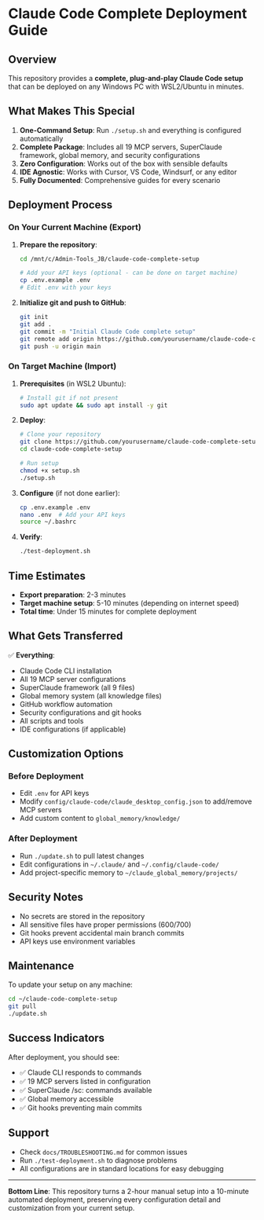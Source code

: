 # Claude Code Complete Deployment Guide

## Overview

This repository provides a **complete, plug-and-play Claude Code setup** that can be deployed on any Windows PC with WSL2/Ubuntu in minutes.

## What Makes This Special

1. **One-Command Setup**: Run `./setup.sh` and everything is configured automatically
2. **Complete Package**: Includes all 19 MCP servers, SuperClaude framework, global memory, and security configurations
3. **Zero Configuration**: Works out of the box with sensible defaults
4. **IDE Agnostic**: Works with Cursor, VS Code, Windsurf, or any editor
5. **Fully Documented**: Comprehensive guides for every scenario

## Deployment Process

### On Your Current Machine (Export)

1. **Prepare the repository**:
   ```bash
   cd /mnt/c/Admin-Tools_JB/claude-code-complete-setup
   
   # Add your API keys (optional - can be done on target machine)
   cp .env.example .env
   # Edit .env with your keys
   ```

2. **Initialize git and push to GitHub**:
   ```bash
   git init
   git add .
   git commit -m "Initial Claude Code complete setup"
   git remote add origin https://github.com/yourusername/claude-code-complete-setup.git
   git push -u origin main
   ```

### On Target Machine (Import)

1. **Prerequisites** (in WSL2 Ubuntu):
   ```bash
   # Install git if not present
   sudo apt update && sudo apt install -y git
   ```

2. **Deploy**:
   ```bash
   # Clone your repository
   git clone https://github.com/yourusername/claude-code-complete-setup.git
   cd claude-code-complete-setup
   
   # Run setup
   chmod +x setup.sh
   ./setup.sh
   ```

3. **Configure** (if not done earlier):
   ```bash
   cp .env.example .env
   nano .env  # Add your API keys
   source ~/.bashrc
   ```

4. **Verify**:
   ```bash
   ./test-deployment.sh
   ```

## Time Estimates

- **Export preparation**: 2-3 minutes
- **Target machine setup**: 5-10 minutes (depending on internet speed)
- **Total time**: Under 15 minutes for complete deployment

## What Gets Transferred

✅ **Everything**:
- Claude Code CLI installation
- All 19 MCP server configurations
- SuperClaude framework (all 9 files)
- Global memory system (all knowledge files)
- GitHub workflow automation
- Security configurations and git hooks
- All scripts and tools
- IDE configurations (if applicable)

## Customization Options

### Before Deployment
- Edit `.env` for API keys
- Modify `config/claude-code/claude_desktop_config.json` to add/remove MCP servers
- Add custom content to `global_memory/knowledge/`

### After Deployment
- Run `./update.sh` to pull latest changes
- Edit configurations in `~/.claude/` and `~/.config/claude-code/`
- Add project-specific memory to `~/claude_global_memory/projects/`

## Security Notes

- No secrets are stored in the repository
- All sensitive files have proper permissions (600/700)
- Git hooks prevent accidental main branch commits
- API keys use environment variables

## Maintenance

To update your setup on any machine:
```bash
cd ~/claude-code-complete-setup
git pull
./update.sh
```

## Success Indicators

After deployment, you should see:
- ✅ Claude CLI responds to commands
- ✅ 19 MCP servers listed in configuration
- ✅ SuperClaude /sc: commands available
- ✅ Global memory accessible
- ✅ Git hooks preventing main commits

## Support

- Check `docs/TROUBLESHOOTING.md` for common issues
- Run `./test-deployment.sh` to diagnose problems
- All configurations are in standard locations for easy debugging

---

**Bottom Line**: This repository turns a 2-hour manual setup into a 10-minute automated deployment, preserving every configuration detail and customization from your current setup.